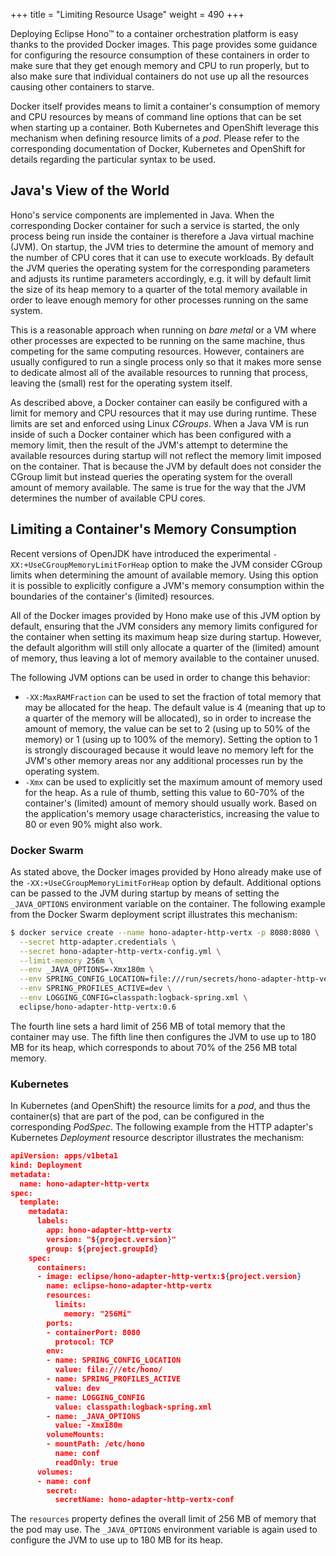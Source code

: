 +++
title = "Limiting Resource Usage"
weight = 490
+++

Deploying Eclipse Hono&trade; to a container orchestration platform is easy thanks to the provided Docker images. This page provides some guidance for configuring the resource consumption of these containers in order to make sure that they get enough memory and CPU to run properly, but to also make sure that individual containers do not use up all the resources causing other containers to starve.
<!--more-->

Docker itself provides means to limit a container's consumption of memory and CPU resources by means of command line options that can be set when starting up a container. Both Kubernetes and OpenShift leverage this mechanism when defining resource limits of a *pod*. Please refer to the corresponding documentation of Docker, Kubernetes and OpenShift for details regarding the particular syntax to be used.

## Java's View of the World

Hono's service components are implemented in Java. When the corresponding Docker container for such a service is started, the only process being run inside the container is therefore a Java virtual machine (JVM). On startup, the JVM tries to determine the amount of memory and the number of CPU cores that it can use to execute workloads. By default the JVM queries the operating system for the corresponding parameters and adjusts its runtime parameters accordingly, e.g. it will by default limit the size of its heap memory to a quarter of the total memory available in order to leave enough memory for other processes running on the same system.

This is a reasonable approach when running on *bare metal* or a VM where other processes are expected to be running on the same machine, thus competing for the same computing resources. However, containers are usually configured to run a single process only so that it makes more sense to dedicate almost all of the available resources to running that process, leaving the (small) rest for the operating system itself.

As described above, a Docker container can easily be configured with a limit for memory and CPU resources that it may use during runtime. These limits are set and enforced using Linux *CGroups*. When a Java VM is run inside of such a Docker container which has been configured with a memory limit, then the result of the JVM's attempt to determine the available resources during startup will not reflect the memory limit imposed on the container. That is because the JVM by default does not consider the CGroup limit but instead queries the operating system for the overall amount of memory available. The same is true for the way that the JVM determines the number of available CPU cores.

## Limiting a Container's Memory Consumption

Recent versions of OpenJDK have introduced the experimental `-XX:+UseCGroupMemoryLimitForHeap` option to make the JVM consider CGroup limits when determining the amount of available memory. Using this option it is possible to explicitly configure a JVM's memory consumption within the boundaries of the container's (limited) resources.

All of the Docker images provided by Hono make use of this JVM option by default, ensuring that the JVM considers any memory limits configured for the container when setting its maximum heap size during startup. However, the default algorithm will still only allocate a quarter of the (limited) amount of memory, thus leaving a lot of memory available to the container unused.

The following JVM options can be used in order to change this behavior:

* `-XX:MaxRAMFraction` can be used to set the fraction of total memory that may be allocated for the heap. The default value is 4 (meaning that up to a quarter of the memory will be allocated), so in order to increase the amount of memory, the value can be set to 2 (using up to 50% of the memory) or 1 (using up to 100% of the memory). Setting the option to 1 is strongly discouraged because it would leave no memory left for the JVM's other memory areas nor any additional processes run by the operating system.
* `-Xmx` can be used to explicitly set the maximum amount of memory used for the heap. As a rule of thumb, setting this value to 60-70% of the container's (limited) amount of memory should usually work. Based on the application's memory usage characteristics, increasing the value to 80 or even 90% might also work.

### Docker Swarm

As stated above, the Docker images provided by Hono already make use of the `-XX:+UseCGroupMemoryLimitForHeap` option by default. Additional options can be passed to the JVM during startup by means of setting the `_JAVA_OPTIONS` environment variable on the container. The following example from the Docker Swarm deployment script illustrates this mechanism:

~~~sh
$ docker service create --name hono-adapter-http-vertx -p 8080:8080 \
  --secret http-adapter.credentials \
  --secret hono-adapter-http-vertx-config.yml \
  --limit-memory 256m \
  --env _JAVA_OPTIONS=-Xmx180m \
  --env SPRING_CONFIG_LOCATION=file:///run/secrets/hono-adapter-http-vertx-config.yml \
  --env SPRING_PROFILES_ACTIVE=dev \
  --env LOGGING_CONFIG=classpath:logback-spring.xml \
  eclipse/hono-adapter-http-vertx:0.6
~~~

The fourth line sets a hard limit of 256 MB of total memory that the container may use. The fifth line then configures the JVM to use up to 180 MB for its heap, which corresponds to about 70% of the 256 MB total memory.

### Kubernetes

In Kubernetes (and OpenShift) the resource limits for a *pod*, and thus the container(s) that are part of the pod, can be configured in the corresponding *PodSpec*. The following example from the HTTP adapter's Kubernetes *Deployment* resource descriptor illustrates the mechanism:

~~~json
apiVersion: apps/v1beta1
kind: Deployment
metadata:
  name: hono-adapter-http-vertx
spec:
  template:
    metadata:
      labels:
        app: hono-adapter-http-vertx
        version: "${project.version}"
        group: ${project.groupId}
    spec:
      containers:
      - image: eclipse/hono-adapter-http-vertx:${project.version}
        name: eclipse-hono-adapter-http-vertx
        resources:
          limits:
            memory: "256Mi"
        ports:
        - containerPort: 8080
          protocol: TCP
        env:
        - name: SPRING_CONFIG_LOCATION
          value: file:///etc/hono/
        - name: SPRING_PROFILES_ACTIVE
          value: dev
        - name: LOGGING_CONFIG
          value: classpath:logback-spring.xml
        - name: _JAVA_OPTIONS
          value: -Xmx180m
        volumeMounts:
        - mountPath: /etc/hono
          name: conf
          readOnly: true
      volumes:
      - name: conf
        secret:
          secretName: hono-adapter-http-vertx-conf
~~~

The `resources` property defines the overall limit of 256 MB of memory that the pod may use. The `_JAVA_OPTIONS` environment variable is again used to configure the JVM to use up to 180 MB for its heap.